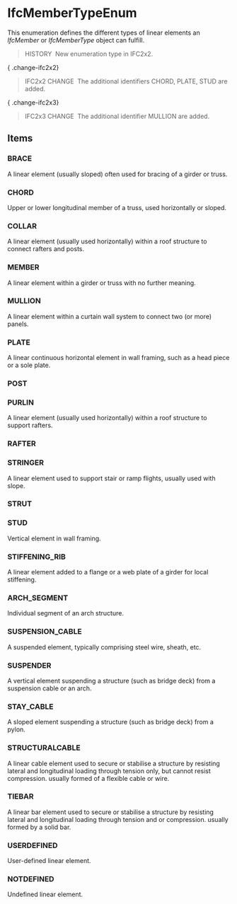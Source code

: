 # IfcMemberTypeEnum

This enumeration defines the different types of linear elements an _IfcMember_ or _IfcMemberType_ object can fulfill.

> HISTORY&nbsp; New enumeration type in IFC2x2.

{ .change-ifc2x2}
> IFC2x2 CHANGE&nbsp; The additional identifiers CHORD, PLATE, STUD are added.

{ .change-ifc2x3}
> IFC2x3 CHANGE&nbsp; The additional identifier MULLION are added.

## Items

### BRACE
A linear element (usually sloped) often used for bracing of a girder or truss.

### CHORD
Upper or lower longitudinal member of a truss, used horizontally or sloped.

### COLLAR
A linear element (usually used horizontally) within a roof structure to connect rafters and posts.

### MEMBER
A linear element within a girder or truss with no further meaning.

### MULLION
A linear element within a curtain wall system to connect two (or more) panels.

### PLATE
A&nbsp;linear continuous horizontal element in wall framing, such as a head piece or a sole plate.

### POST


### PURLIN
A linear element (usually used horizontally) within a roof structure to support rafters.

### RAFTER


### STRINGER
A linear element used to support stair or ramp flights, usually used with slope.

### STRUT


### STUD
Vertical element in wall framing.

### STIFFENING_RIB
A linear element added to a flange or a web plate of a girder for local stiffening.

### ARCH_SEGMENT
Individual segment of an arch structure.

### SUSPENSION_CABLE
A suspended element, typically comprising steel wire, sheath, etc.

### SUSPENDER
A vertical element suspending a structure (such as bridge deck) from a suspension cable or an arch.

### STAY_CABLE
A sloped element suspending a structure (such as bridge deck) from a pylon.

### STRUCTURALCABLE
A linear cable element used to secure or stabilise a structure by resisting lateral and longitudinal loading  through tension only, but cannot resist compression. usually formed of a flexible cable or wire.

### TIEBAR
A linear bar element used to secure or stabilise a structure by resisting lateral and longitudinal loading through tension and or compression. usually formed by a solid bar.

### USERDEFINED
User-defined linear element.

### NOTDEFINED
Undefined linear element.
